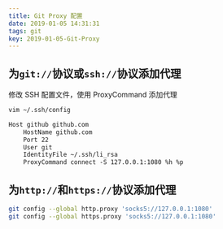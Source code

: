 ```yaml
---
title: Git Proxy 配置
date: 2019-01-05 14:31:31
tags: git
key: 2019-01-05-Git-Proxy
---
```


## 为`git://`协议或`ssh://`协议添加代理

修改 SSH 配置文件，使用 ProxyCommand 添加代理

```zsh
vim ~/.ssh/config
```

```txt
Host github github.com
    HostName github.com
    Port 22
    User git
    IdentityFile ~/.ssh/li_rsa
    ProxyCommand connect -S 127.0.0.1:1080 %h %p
```

## 为`http://`和`https://`协议添加代理

```zsh
git config --global http.proxy 'socks5://127.0.0.1:1080'
git config --global https.proxy 'socks5://127.0.0.1:1080'
```
